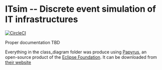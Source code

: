 # ITsim -- Discrete event simulation of IT infrastructures

[![CircleCI](https://circleci.com/gh/ElementAI/itsim.svg?style=svg&circle-token=e1122f8f2cf427c53dcd4b7a741cd7f91f0dd963)](https://circleci.com/gh/ElementAI/itsim)

Proper documentation TBD

Everything in the class_diagram folder was produce using [Papyrus](https://www.eclipse.org/papyrus/), an open-source product of the [Eclipse Foundation](https://www.eclipse.org/). It can be downloaded from [their website](https://www.eclipse.org/papyrus/downloads/index.php)